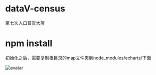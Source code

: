 # dataV-census
第七次人口普查大屏

# npm install
初始化之后，需要复制根目录的map文件夹到node_modules/echarts/下面

![avatar](/1620797994.jpg)

